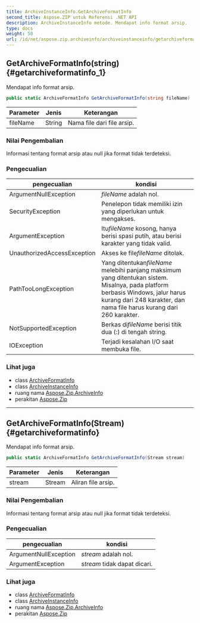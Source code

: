 ```yaml
---
title: ArchiveInstanceInfo.GetArchiveFormatInfo
second_title: Aspose.ZIP untuk Referensi .NET API
description: ArchiveInstanceInfo metode. Mendapat info format arsip.
type: docs
weight: 50
url: /id/net/aspose.zip.archiveinfo/archiveinstanceinfo/getarchiveformatinfo/
---
```

## GetArchiveFormatInfo(string) {#getarchiveformatinfo_1}

Mendapat info format arsip.

```csharp
public static ArchiveFormatInfo GetArchiveFormatInfo(string fileName)
```

| Parameter | Jenis | Keterangan |
| --- | --- | --- |
| fileName | String | Nama file dari file arsip. |

### Nilai Pengembalian

Informasi tentang format arsip atau null jika format tidak terdeteksi.

### Pengecualian

| pengecualian | kondisi |
| --- | --- |
| ArgumentNullException | *fileName* adalah nol. |
| SecurityException | Penelepon tidak memiliki izin yang diperlukan untuk mengakses. |
| ArgumentException | Itu*fileName* kosong, hanya berisi spasi putih, atau berisi karakter yang tidak valid. |
| UnauthorizedAccessException | Akses ke file*fileName* ditolak. |
| PathTooLongException | Yang ditentukan*fileName* melebihi panjang maksimum yang ditentukan sistem. Misalnya, pada platform berbasis Windows, jalur harus kurang dari 248 karakter, dan nama file harus kurang dari 260 karakter. |
| NotSupportedException | Berkas di*fileName* berisi titik dua (:) di tengah string. |
| IOException | Terjadi kesalahan I/O saat membuka file. |

### Lihat juga

* class [ArchiveFormatInfo](../../archiveformatinfo/)
* class [ArchiveInstanceInfo](../)
* ruang nama [Aspose.Zip.ArchiveInfo](../../archiveinstanceinfo/)
* perakitan [Aspose.Zip](../../../)

---

## GetArchiveFormatInfo(Stream) {#getarchiveformatinfo}

Mendapat info format arsip.

```csharp
public static ArchiveFormatInfo GetArchiveFormatInfo(Stream stream)
```

| Parameter | Jenis | Keterangan |
| --- | --- | --- |
| stream | Stream | Aliran file arsip. |

### Nilai Pengembalian

Informasi tentang format arsip atau null jika format tidak terdeteksi.

### Pengecualian

| pengecualian | kondisi |
| --- | --- |
| ArgumentNullException | *stream* adalah nol. |
| ArgumentException | *stream* tidak dapat dicari. |

### Lihat juga

* class [ArchiveFormatInfo](../../archiveformatinfo/)
* class [ArchiveInstanceInfo](../)
* ruang nama [Aspose.Zip.ArchiveInfo](../../archiveinstanceinfo/)
* perakitan [Aspose.Zip](../../../)


